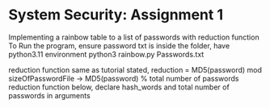 # System Security: Assignment 1
Implementing a rainbow table to a list of passwords with reduction function
To Run the program, ensure password txt is inside the folder, have python3.11 environment
python3 rainbow.py Passwords.txt

reduction function
same as tutorial stated, reduction = MD5(password) mod sizeOfPasswordFile -> MD5(password) % total number of passwords
reduction function below, declare hash_words and total number of passwords in arguments

